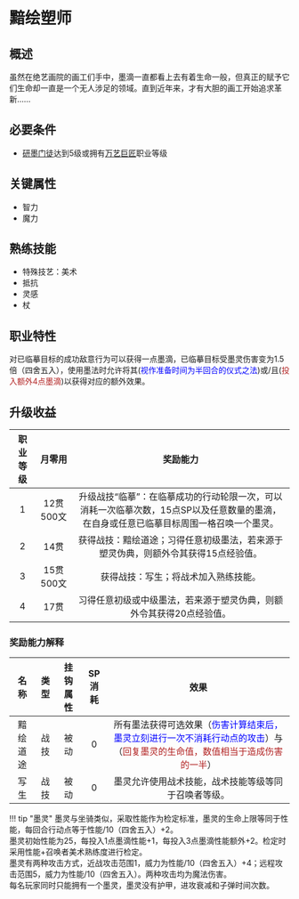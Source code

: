 # 黯绘塑师

## 概述

虽然在绝艺画院的画工们手中，墨滴一直都看上去有着生命一般，但真正的赋予它们生命却一直是一个无人涉足的领域。直到近年来，才有大胆的画工开始追求革新……

## 必要条件

* <a href="../Artist_Apprentice" target="_blank">研墨门徒</a>达到5级或拥有<a href="../Artist_Master" target="_blank">万艺巨匠</a>职业等级

## 关键属性

* 智力
* 魔力

## 熟练技能

* 特殊技艺：美术
* 抵抗
* 灵感
* 杖

## 职业特性

对已临摹目标的成功敌意行为可以获得一点墨滴，已临摹目标受墨灵伤害变为1.5倍（四舍五入），使用墨法时允许将其(<font color="#0000FF">视作准备时间为半回合的仪式之法</font>)或/且(<font color="#B22222">投入额外4点墨滴</font>)以获得对应的额外效果。

## 升级收益

职业等级|月零用|奖励能力
:--:|:--:|:--:
1|12贯500文|升级战技“临摹”：在临摹成功的行动轮限一次，可以消耗一次临摹次数，15点SP以及任意数量的墨滴，在自身或任意已临摹目标周围一格召唤一个墨灵。
2|14贯|获得战技：黯绘道途；习得任意初级墨法，若来源于塑灵伪典，则额外令其获得15点经验值。
3|15贯500文|获得战技：写生；将战术加入熟练技能。
4|17贯|习得任意初级或中级墨法，若来源于塑灵伪典，则额外令其获得20点经验值。

### 奖励能力解释

名称|类型|挂钩属性|SP消耗|效果
:--:|:--:|:--:|:--:|:--:
黯绘道途|战技|被动|0|所有墨法获得可选效果（<font color="#0000FF">伤害计算结束后，墨灵立刻进行一次不消耗行动点的攻击</font>）与（<font color="#B22222">回复墨灵的生命值，数值相当于造成伤害的一半</font>）
写生|战技|被动|0|墨灵允许使用战术技能，战术技能等级等同于召唤者等级。

!!! tip "墨灵"
    墨灵与坐骑类似，采取性能作为检定标准，墨灵的生命上限等同于性能，每回合行动点等于性能/10（四舍五入）+2。<br>墨灵初始性能为25，每投入1点墨滴性能+1，每投入3点墨滴性能额外+2。检定时采用性能+召唤者美术熟练度进行检定。<br>墨灵有两种攻击方式，近战攻击范围1，威力为性能/10（四舍五入）+4；远程攻击范围5，威力为性能/10（四舍五入）。两种攻击均为魔法伤害。<br>每名玩家同时只能拥有一个墨灵，墨灵没有护甲，进攻衰减和子弹时间次数。